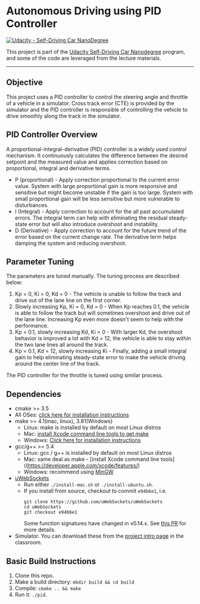 # Autonomous Driving using PID Controller
[![Udacity - Self-Driving Car NanoDegree](https://s3.amazonaws.com/udacity-sdc/github/shield-carnd.svg)](http://www.udacity.com/drive)

This project is part of the [Udacity Self-Driving Car Nanodegree](https://www.udacity.com/drive) program, and some of the code are leveraged from the lecture materials.

---
## Objective
This project uses a PID controller to control the steering angle and throttle of a vehicle in a simulator. Cross track error (CTE) is provided by the simulator and the PID controller is responsible of controlling the vehicle to drive smoothly along the track in the simulator.

## PID Controller Overview
A proportional-integral-derivative (PID) controller is a widely used control mechanism. It continuously calculates the difference between the desired setpoint and the measured value and applies correction based on proportional, integral and derivative terms.

* P (proportional) - Apply correction proportional to the current error value. System with large proportional gain is more responsive and sensitive but might become unstable if the gain is too large. System with small proportional gain will be less sensitive but more vulnerable to disturbances.
* I (Integral) - Apply correction to account for the all past accumulated errors. The integral term can help with eliminating the residual steady-state error but will also introduce overshoot and instability.
* D (Derivative) - Apply correction to account for the future trend of the error based on the current change rate. The derivative term helps damping the system and reducing overshoot.

## Parameter Tuning
The parameters are tuned manually. The tuning process are described below:
1. Kp = 0, Ki = 0, Kd = 0 - The vehicle is unable to follow the track and drive out of the lane line on the first corner.
2. Slowly increasing Kp, Ki = 0, Kd = 0 - When Kp reaches 0.1, the vehicle is able to follow the track but will sometimes overshoot and drive out of the lane line. Increasing Kp even more doesn't seem to help with the performance.
3. Kp = 0.1, slowly increasing Kd, Ki = 0 - With larger Kd, the overshoot behavior is improved a lot with Kd = 12, the vehicle is able to stay within the two lane lines all around the track.
4. Kp = 0.1, Kd = 12, slowly increasing Ki - Finally, adding a small integral gain to help eliminating steady-state error to make the vehicle driving around the center line of the track.

The PID controller for the throttle is tuned using similar process.

## Dependencies

* cmake >= 3.5
 * All OSes: [click here for installation instructions](https://cmake.org/install/)
* make >= 4.1(mac, linux), 3.81(Windows)
  * Linux: make is installed by default on most Linux distros
  * Mac: [install Xcode command line tools to get make](https://developer.apple.com/xcode/features/)
  * Windows: [Click here for installation instructions](http://gnuwin32.sourceforge.net/packages/make.htm)
* gcc/g++ >= 5.4
  * Linux: gcc / g++ is installed by default on most Linux distros
  * Mac: same deal as make - [install Xcode command line tools]((https://developer.apple.com/xcode/features/)
  * Windows: recommend using [MinGW](http://www.mingw.org/)
* [uWebSockets](https://github.com/uWebSockets/uWebSockets)
  * Run either `./install-mac.sh` or `./install-ubuntu.sh`.
  * If you install from source, checkout to commit `e94b6e1`, i.e.
    ```
    git clone https://github.com/uWebSockets/uWebSockets
    cd uWebSockets
    git checkout e94b6e1
    ```
    Some function signatures have changed in v0.14.x. See [this PR](https://github.com/udacity/CarND-MPC-Project/pull/3) for more details.
* Simulator. You can download these from the [project intro page](https://github.com/udacity/self-driving-car-sim/releases) in the classroom.

## Basic Build Instructions

1. Clone this repo.
2. Make a build directory: `mkdir build && cd build`
3. Compile: `cmake .. && make`
4. Run it: `./pid`.
